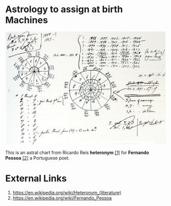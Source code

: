 # Astrology to assign at birth Machines

![Astral chart from Fernando Pessoa](mw-680.jpeg)

This is an astral chart from Ricardo Reis **heteronym** [[1]](https://en.wikipedia.org/wiki/Heteronym_(literature)) for **Fernando Pessoa** [[2]](https://en.wikipedia.org/wiki/Fernando_Pessoa) a Portuguese poet. 

# External Links

1. https://en.wikipedia.org/wiki/Heteronym_(literature)
2. https://en.wikipedia.org/wiki/Fernando_Pessoa
